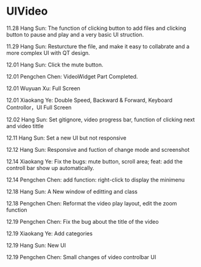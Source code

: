 # UIVideo
11.28 Hang Sun: The function of clicking button to add files and clicking button to pause and play and a very basic UI struction.

11.29 Hang Sun: Resturcture the file, and make it easy to collabrate and a more complex UI with QT design.

12.01 Hang Sun: Click the mute button.

12.01 Pengchen Chen: VideoWidget Part Completed.

12.01 Wuyuan Xu: Full Screen

12.01 Xiaokang Ye: Double Speed, Backward & Forward, Keyboard Controllor，UI Full Screen

12.02 Hang Sun: Set gitignore, video progress bar, function of clicking next and video tittle

12.11 Hang Sun: Set a new UI but not responsive

12.12 Hang Sun: Responsive and fuction of change mode and screenshot

12.14 Xiaokang Ye: Fix the bugs: mute button, scroll area; feat: add the controll bar show up automatically.

12.14 Pengchen Chen: add function: right-click to display the minimenu

12.18 Hang Sun: A New window of editting and class

12.18 Pengchen Chen: Reformat the video play layout, edit the zoom function

12.19 Pengchen Chen: Fix the bug about the title of the video

12.19 Xiaokang Ye: Add categories

12.19 Hang Sun: New UI

12.19 Pengchen Chen: Small changes of video controlbar UI